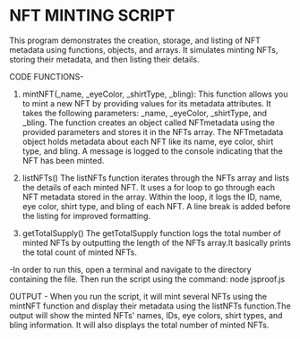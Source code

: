 # NFT MINTING SCRIPT 

This program demonstrates the creation, storage, and listing of NFT metadata using functions, objects, and arrays. It simulates minting NFTs, storing their metadata, and then listing their details.


CODE FUNCTIONS-
1) mintNFT(_name, _eyeColor, _shirtType, _bling):
This function allows you to mint a new NFT by providing values for its metadata attributes. It takes the following parameters: _name, _eyeColor, _shirtType, and _bling. The function creates an object called NFTmetadata using the provided parameters and stores it in the NFTs array. The NFTmetadata object holds metadata about each NFT like its name, eye color, shirt type, and bling. A message is logged to the console indicating that the NFT has been minted.

2) listNFTs()
The listNFTs function iterates through the NFTs array and lists the details of each minted NFT. It uses a for loop to go through each NFT metadata stored in the array. Within the loop, it logs the ID, name, eye color, shirt type, and bling of each NFT. A line break is added before the listing for improved formatting.

3) getTotalSupply()
The getTotalSupply function  logs the total number of minted NFTs by outputting the length of the NFTs array.It basically prints the total count of minted NFTs.


-In order to run this, open a terminal and navigate to the directory containing the file. Then run the script using the command: node jsproof.js

OUTPUT - 
When you run the script, it will mint several NFTs using the mintNFT function and display their metadata using the listNFTs function.The output will show the minted NFTs' names, IDs, eye colors, shirt types, and bling information. It will also displays the total number of minted NFTs.

